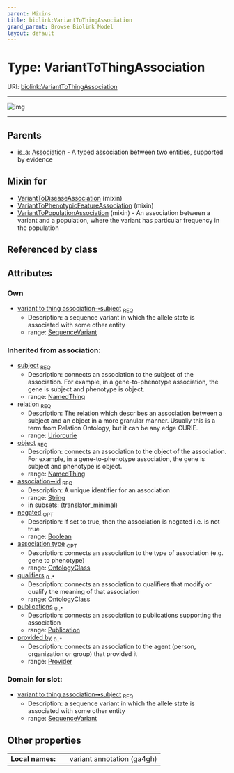 ```yaml
---
parent: Mixins
title: biolink:VariantToThingAssociation
grand_parent: Browse Biolink Model
layout: default
---
```


# Type: VariantToThingAssociation




URI: [biolink:VariantToThingAssociation](https://w3id.org/biolink/vocab/VariantToThingAssociation)


---

![img](http://yuml.me/diagram/nofunky;dir:TB/class/[SequenceVariant]%3Csubject%201..1-%20[VariantToThingAssociation|relation(i):uriorcurie;id(i):string;negated(i):boolean%20%3F],[VariantToPopulationAssociation]uses%20-.-%3E[VariantToThingAssociation],[VariantToPhenotypicFeatureAssociation]uses%20-.-%3E[VariantToThingAssociation],[VariantToDiseaseAssociation]uses%20-.-%3E[VariantToThingAssociation],[Association]%5E-[VariantToThingAssociation],[VariantToPopulationAssociation],[VariantToPhenotypicFeatureAssociation],[VariantToDiseaseAssociation],[SequenceVariant],[Publication],[Provider],[OntologyClass],[NamedThing],[Association])

---


## Parents

 *  is_a: [Association](Association.md) - A typed association between two entities, supported by evidence

## Mixin for

 * [VariantToDiseaseAssociation](VariantToDiseaseAssociation.md) (mixin) 
 * [VariantToPhenotypicFeatureAssociation](VariantToPhenotypicFeatureAssociation.md) (mixin) 
 * [VariantToPopulationAssociation](VariantToPopulationAssociation.md) (mixin)  - An association between a variant and a population, where the variant has particular frequency in the population

## Referenced by class


## Attributes


### Own

 * [variant to thing association➞subject](variant_to_thing_association_subject.md)  <sub>REQ</sub>
    * Description: a sequence variant in which the allele state is associated with some other entity
    * range: [SequenceVariant](SequenceVariant.md)

### Inherited from association:

 * [subject](subject.md)  <sub>REQ</sub>
    * Description: connects an association to the subject of the association. For example, in a gene-to-phenotype association, the gene is subject and phenotype is object.
    * range: [NamedThing](NamedThing.md)
 * [relation](relation.md)  <sub>REQ</sub>
    * Description: The relation which describes an association between a subject and an object in a more granular manner. Usually this is a term from Relation Ontology, but it can be any edge CURIE.
    * range: [Uriorcurie](types/Uriorcurie.md)
 * [object](object.md)  <sub>REQ</sub>
    * Description: connects an association to the object of the association. For example, in a gene-to-phenotype association, the gene is subject and phenotype is object.
    * range: [NamedThing](NamedThing.md)
 * [association➞id](association_id.md)  <sub>REQ</sub>
    * Description: A unique identifier for an association
    * range: [String](types/String.md)
    * in subsets: (translator_minimal)
 * [negated](negated.md)  <sub>OPT</sub>
    * Description: if set to true, then the association is negated i.e. is not true
    * range: [Boolean](types/Boolean.md)
 * [association type](association_type.md)  <sub>OPT</sub>
    * Description: connects an association to the type of association (e.g. gene to phenotype)
    * range: [OntologyClass](OntologyClass.md)
 * [qualifiers](qualifiers.md)  <sub>0..*</sub>
    * Description: connects an association to qualifiers that modify or qualify the meaning of that association
    * range: [OntologyClass](OntologyClass.md)
 * [publications](publications.md)  <sub>0..*</sub>
    * Description: connects an association to publications supporting the association
    * range: [Publication](Publication.md)
 * [provided by](provided_by.md)  <sub>0..*</sub>
    * Description: connects an association to the agent (person, organization or group) that provided it
    * range: [Provider](Provider.md)

### Domain for slot:

 * [variant to thing association➞subject](variant_to_thing_association_subject.md)  <sub>REQ</sub>
    * Description: a sequence variant in which the allele state is associated with some other entity
    * range: [SequenceVariant](SequenceVariant.md)

## Other properties

|  |  |  |
| --- | --- | --- |
| **Local names:** | | variant annotation (ga4gh) |

